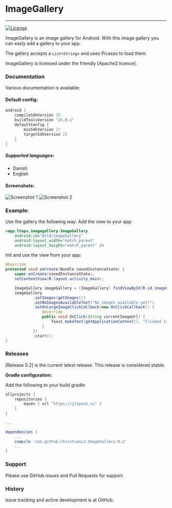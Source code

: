 # ImageGallery 
---------
<!--[![Build Status](https://api.travis-ci.org/ChristianLJ/MaterialEditText.svg)](https://travis-ci.org/ChristianLJ/MaterialEditText)-->
[![License](https://img.shields.io/badge/license-Apache%202-4EB1BA.svg?style=flat-square)](https://opensource.org/licenses/Apache2)

ImageGallery is an image gallery for Android. With this image gallery you can easly add a gallery to your app. 

The gallery accepts a `List<String>` and uses Picasso to load them.

ImageGallery is licensed under the friendly [Apache2 licence].

### Documentation
Various documentation is available:

#### Default config:
```groovy
android {
    compileSdkVersion 25
    buildToolsVersion "25.0.1"
    defaultConfig {
        minSdkVersion 17
        targetSdkVersion 25
    }
}
```
##### Supported languages:
- Danish
- English

#### Screenshots:
![Screenshot 1](https://raw.githubusercontent.com/ChristianLJ/ImageGallery/master/documentation/s1.png?w=290)
![Screenshot 2](https://raw.githubusercontent.com/ChristianLJ/ImageGallery/master/documentation/s2.png?w=290)

### Example:
Use the gallery the following way:
Add the view to your app:
```xml
<app.ltaps.imagegallery.ImageGallery
    android:id="@+id/imageGallery"
    android:layout_width="match_parent"
    android:layout_height="match_parent" />
```

Init and use the view from your app:
```java
@Override
protected void onCreate(Bundle savedInstanceState) {
    super.onCreate(savedInstanceState);
    setContentView(R.layout.activity_main);

    ImageGallery imageGallery = (ImageGallery) findViewById(R.id.imageGallery);
    imageGallery
            .setImages(getImages())
            .setNoImagesAvailableText("No images available yet!")
            .setOnLargeImageClickCallback(new OnClickCallback() {
                @Override
                public void OnClick(String currentImageUrl) {
                    Toast.makeText(getApplicationContext(), "Clicked image", Toast.LENGTH_LONG).show();
                }
            })
            .start();
}
```


### Releases
[Release 0.2] is the current latest release. This release is considered stable.


**Gradle configuration:**

Add the following to your build.gradle:
```groovy
allprojects {
    repositories {
        maven { url "https://jitpack.io" }
    }
}

...

dependencies {
    ...
    compile 'com.github.ChristianLJ:ImageGallery:0.2'
    ...
}
```


### Support
Please use GitHub issues and Pull Requests for support.


### History
Issue tracking and active development is at GitHub.
